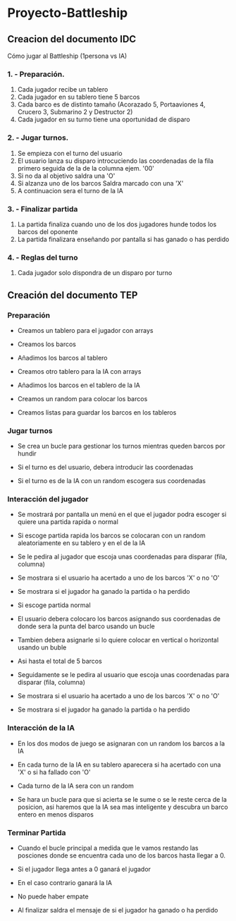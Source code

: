 # Proyecto-Battleship

## Creacion del documento IDC

Cómo jugar al Battleship (1persona vs IA)

### 1. - Preparación.

1. Cada jugador recibe un tablero
2. Cada jugador en su tablero tiene 5 barcos
3. Cada barco es de distinto tamaño (Acorazado 5, Portaaviones 4, Crucero 3, Submarino 2 y Destructor 2)
4. Cada jugador en su turno tiene una oportunidad de disparo


### 2. - Jugar turnos.

1. Se empieza con el turno del usuario
2. El usuario lanza su disparo introcuciendo las coordenadas de la fila primero seguida de la de la columna ejem. '00'
3. Si no da al objetivo saldra una 'O'
4. Si alzanza uno de los barcos Saldra marcado con una 'X'
5. A continuacion sera el turno de la IA

### 3. - Finalizar partida

1. La partida finaliza cuando uno de los dos jugadores hunde todos los barcos del oponente
2. La partida finalizara enseñando por pantalla si has ganado o has perdido

### 4. - Reglas del turno

1. Cada jugador solo dispondra de un disparo por turno

## Creación del documento TEP

### Preparación

* Creamos un tablero para el jugador con arrays

* Creamos los barcos

* Añadimos los barcos al tablero

* Creamos otro tablero para la IA con arrays

* Añadimos los barcos en el tablero de la IA

* Creamos un random para colocar los barcos

* Creamos listas para guardar los barcos en los tableros

### Jugar turnos

* Se crea un bucle para gestionar los turnos mientras queden barcos por hundir

* Si el turno es del usuario, debera introducir las coordenadas

* Si el turno es de la IA con un random escogera sus coordenadas

### Interacción del jugador

* Se mostrará por pantalla un menú en el que el jugador podra escoger si quiere una partida rapida o normal

* Si escoge partida rapida los barcos se colocaran con un random aleatoriamente en su tablero y en el de la IA

* Se le pedira al jugador que escoja unas coordenadas para disparar (fila, columna)

* Se mostrara si el usuario ha acertado a uno de los barcos 'X' o no 'O'

* Se mostrara si el jugador ha ganado la partida o ha perdido

* Si escoge partida normal

* El usuario debera colocaro los barcos asignando sus coordenadas de donde sera la punta del barco usando un bucle

* Tambien debera asignarle si lo quiere colocar en vertical o horizontal usando un buble

* Asi hasta el total de 5 barcos

* Seguidamente se le pedira al usuario que escoja unas coordenadas para disparar (fila, columna)

* Se mostrara si el usuario ha acertado a uno de los barcos 'X' o no 'O'

* Se mostrara si el jugador ha ganado la partida o  ha perdido

### Interacción de la IA

* En los dos modos de juego se asignaran con un random los barcos a la IA

* En cada turno de la IA en su tablero aparecera si ha acertado con una 'X' o si ha fallado con 'O'

* Cada turno de la IA sera con un random

* Se hara un bucle para que si acierta se le sume o se le reste cerca de la posicion, asi haremos que la IA sea mas inteligente y descubra un barco entero en menos disparos

### Terminar Partida

* Cuando el bucle principal a medida que le vamos restando las posciones donde se encuentra cada uno de los barcos hasta llegar a 0.

* Si el jugador llega antes a 0 ganará el jugador

* En el caso contrario ganará la IA

* No puede haber empate

* Al finalizar saldra el mensaje de si el jugador ha ganado o ha perdido
